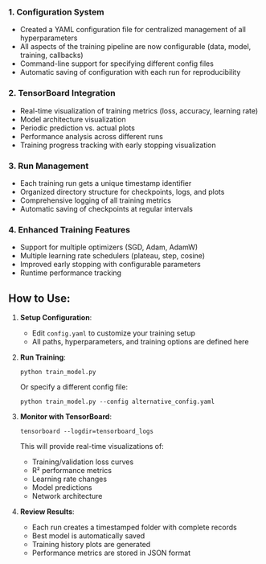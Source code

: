 
### 1. Configuration System
- Created a YAML configuration file for centralized management of all hyperparameters
- All aspects of the training pipeline are now configurable (data, model, training, callbacks)
- Command-line support for specifying different config files
- Automatic saving of configuration with each run for reproducibility

### 2. TensorBoard Integration
- Real-time visualization of training metrics (loss, accuracy, learning rate)
- Model architecture visualization
- Periodic prediction vs. actual plots
- Performance analysis across different runs
- Training progress tracking with early stopping visualization

### 3. Run Management
- Each training run gets a unique timestamp identifier
- Organized directory structure for checkpoints, logs, and plots
- Comprehensive logging of all training metrics
- Automatic saving of checkpoints at regular intervals

### 4. Enhanced Training Features
- Support for multiple optimizers (SGD, Adam, AdamW)
- Multiple learning rate schedulers (plateau, step, cosine)
- Improved early stopping with configurable parameters
- Runtime performance tracking

## How to Use:

1. **Setup Configuration**:
   - Edit `config.yaml` to customize your training setup
   - All paths, hyperparameters, and training options are defined here

2. **Run Training**:
   ```
   python train_model.py
   ```
   Or specify a different config file:
   ```
   python train_model.py --config alternative_config.yaml
   ```

3. **Monitor with TensorBoard**:
   ```
   tensorboard --logdir=tensorboard_logs
   ```
   This will provide real-time visualizations of:
   - Training/validation loss curves
   - R² performance metrics
   - Learning rate changes
   - Model predictions
   - Network architecture

4. **Review Results**:
   - Each run creates a timestamped folder with complete records
   - Best model is automatically saved
   - Training history plots are generated
   - Performance metrics are stored in JSON format

